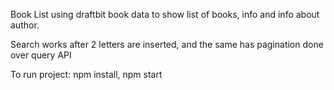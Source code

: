 Book List using draftbit book data to show list of books, info and info about author.

Search works after 2 letters are inserted, and the same has pagination done over query API

To run project: npm install, npm start

